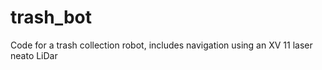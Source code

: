 # trash_bot
Code for a trash collection robot, includes navigation using an XV 11 laser neato LiDar
